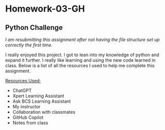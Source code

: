 # Homework-03-GH

## Python Challenge

*I am resubmitting this assignment after not having the file structure set up correctly the first time.*

I really enjoyed this project. I got to lean into my knowledge of python and expand it further. I really like learning and using the new code learned in class. Below is a list of all the resources I used to help me complete this assignment.

<u>Resources Used:</u>

* ChatGPT
* Xpert Learning Assistant
* Ask BCS Learning Assistant
* My instructor
* Collaboration with classmates
* GitHub Copilot
* Notes from class
  
